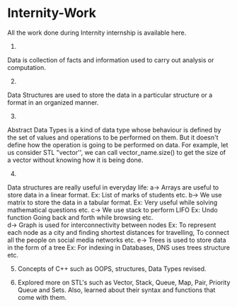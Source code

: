 # Internity-Work
All the work done during Internity internship is available here.

1.
Data is collection of facts and information used to carry out analysis or computation.

2.
Data Structures are used to store the data in a particular structure or a format in an organized manner. 

3.
Abstract Data Types is a kind of data type whose behaviour is defined by the set of values and operations to be performed on them. 
But it doesn't define how the operation is going to be performed on data.
For example, let us consider STL "vector'', we can call vector_name.size() to get the size of a vector without knowing how it is being done. 

4.
Data structures are really useful in everyday life:
a-> Arrays are useful to store data in a linear format. 
      Ex: List of marks of students etc.
b-> We use matrix to store the data in a tabular format.
      Ex: Very useful while solving mathematical questions etc.
c-> We use stack to perform LIFO
      Ex: Undo function 
             Going back and forth while browsing etc.                 
d-> Graph is used for interconnectivity between nodes
     Ex: To represent each node as a city and finding shortest distances for travelling,
            To connect all the people on social media networks etc.
e-> Trees is used to store data in the form of a tree
     Ex: For indexing in Databases,
            DNS uses trees structure etc.

5.  Concepts of C++ such as OOPS, structures, Data Types revised.

6. Explored more on STL's such as Vector, Stack, Queue, Map, Pair, Priority Queue and Sets.
     Also, learned about their syntax and functions that come with them.
